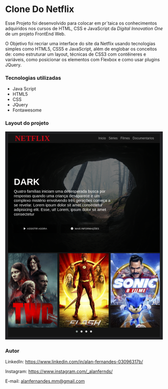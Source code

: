 # Clone Do Netflix

Esse Projeto foi desenvolvido para colocar em pr´taica os conhecimentos adquiridos nos cursos de HTML, CSS e JavaScript da *Digital Innovation One* de um projeto FrontEnd Web.

O Objetivo foi recriar uma interface do site da Netflix usando tecnologias simples como HTML5, CSS5 e JavaScript, além de englobar os conceitos de: como estruturar um layout, técnicas de CSS3 com contêineres e variáveis, como posicionar os elementos com Flexbox e como usar plugins JQuery.


### Tecnologias utilizadas
* Java Script
* HTML5
* CSS
* JQuery
* Fontawesome

### Layout do projeto

![layout-do-projeto.png](/img/layout%20do%20projeto/layout-do-projeto.png)

### Autor

LinkedIn: https://www.linkedin.com/in/alan-fernandes-03096317b/

Instagram: https://www.instagram.com/_alanfernds/

E-mail: alanfernandes.mm@gmail.com

